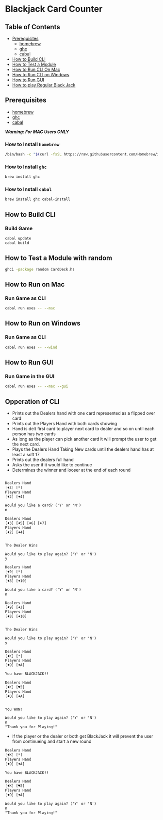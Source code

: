 # Blackjack Card Counter
## Table of Contents
- [Prerequisites](#prerequisites)
  - [homebrew](#how-to-install-homebrew)
  - [ghc](#how-to-install-ghc)
  - [cabal](#how-to-install-cabal)
- [How to Build CLI](#how-to-build-cli)
- [How to Test a Module](#how-to-test-a-module)
- [How to Run CLI On Mac](#how-to-run-on-mac)
- [How to Run CLI on Windows](#how-to-run-on-windows)
- [How to Run GUI](#how-to-run-gui)
- [How to play Regular Black Jack](#opperation-of-cli)

## Prerequisites 
  - [homebrew](#how-to-install-homebrew)
  - [ghc](#how-to-install-ghc)
  - [cabal](#how-to-install-cabal)

***Warning: For MAC Users ONLY***
### How to Install `homebrew`
```bash
/bin/bash -c "$(curl -fsSL https://raw.githubusercontent.com/Homebrew/install/HEAD/install.sh)"
```
### How to Install `ghc`
```bash
brew install ghc
```
### How to Install `cabal`
```bash
brew install ghc cabal-install
```

## How to Build CLI
### Build Game
```bash
cabal update
cabal build
```

## How to Test a Module with random
```bash
ghci -package random CardDeck.hs
```

## How to Run on Mac
### Run Game as CLI
```bash
cabal run exes -- --mac
```

## How to Run on Windows
### Run Game as CLI
```bash
cabal run exes -- --wind
```

## How to Run GUI
### Run Game in the GUI
```bash
cabal run exes -- --mac --gui
```

## Opperation of CLI
- Prints out the Dealers hand with one card represented as a flipped over card
- Prints out the Players Hand with both cards showing
- Hand is delt first card to player next card to dealer and so on until each person has two cards
- As long as the player can pick another card it will prompt the user to get the next card.
- Plays the Dealers Hand Taking New cards until the dealers hand has at least a soft 17
- Prints out the dealers full hand
- Asks the user if it would like to continue
- Determines the winner and looser at the end of each round
```txt

Dealers Hand
[♦3] [*]
Players Hand
[♦2] [♦4] 

Would you like a card? ('Y' or 'N')
n

Dealers Hand
[♦3] [♦5] [♦6] [♦7] 
Players Hand
[♦2] [♦4] 


The Dealer Wins

Would you like to play again? ('Y' or 'N')
y

Dealers Hand
[♦9] [*]
Players Hand
[♦8] [♦10] 

Would you like a card? ('Y' or 'N')
n

Dealers Hand
[♦9] [♦J] 
Players Hand
[♦8] [♦10] 


The Dealer Wins

Would you like to play again? ('Y' or 'N')
y

Dealers Hand
[♦K] [*]
Players Hand
[♦Q] [♦A] 

You have BLACKJACK!!

Dealers Hand
[♦K] [♥2] 
Players Hand
[♦Q] [♦A] 


You WON!

Would you like to play again? ('Y' or 'N')
n
"Thank you for Playing!"
```
- If the player or the dealer or both get BlackJack it will prevent the user from continueing and start a new round
```txt
Dealers Hand
[♦K] [*]
Players Hand
[♦Q] [♦A] 

You have BLACKJACK!!

Dealers Hand
[♦K] [♥2] 
Players Hand
[♦Q] [♦A] 

Would you like to play again? ('Y' or 'N')
n
"Thank you for Playing!"
```